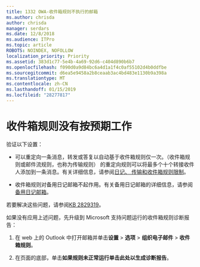 ```yaml
---
title: 1332 OWA-收件箱规则不执行的邮箱
ms.author: chrisda
author: chrisda
manager: serdars
ms.date: 12/8/2018
ms.audience: ITPro
ms.topic: article
ROBOTS: NOINDEX, NOFOLLOW
localization_priority: Priority
ms.assetid: 383d1c77-5e4b-4a69-92d6-c404d890b6b7
ms.openlocfilehash: f090d0a9d84bc6a4d1a1f4c0af55102d4b0ddfbe
ms.sourcegitcommit: d6ea5e9458a2b8ceaab3ac4bd483e1130b9a398a
ms.translationtype: MT
ms.contentlocale: zh-CN
ms.lasthandoff: 01/15/2019
ms.locfileid: "28277817"
---
```

# <a name="an-inbox-rule-doesnt-work-as-expected"></a>收件箱规则没有按预期工作

验证以下设置：
  
- 可以重定向一条消息，转发或答复以自动基于收件箱规则仅一次。（收件箱规则或邮件流规则，也称为传输规则） 的重定向规则可以将最多个十个转接收件人添加到一条消息。有关详细信息，请参阅[日记、 传输和收件箱规则限制](https://docs.microsoft.com/office365/servicedescriptions/exchange-online-service-description/exchange-online-limits)。
    
- 收件箱规则对备用日记邮箱不起作用。有关备用日记邮箱的详细信息，请参阅[备用日记邮箱](https://docs.microsoft.com/Exchange/security-and-compliance/journaling/journaling#alternate-journaling-mailbox)。
    
若要解决这些问题，请参阅[KB 2829319](https://support.microsoft.com/kb/2829319)。
  
如果没有应用上述问题，先升级到 Microsoft 支持问题运行的收件箱规则诊断报告：
  
1. 在 web 上的 Outlook 中打开邮箱并单击**设置** \> **选项** \> **组织电子邮件** \> **收件箱规则**。
    
2. 在页面的底部，单击**如果规则未正常运行单击此处以生成诊断报告**。
    


